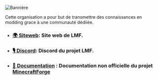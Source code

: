 ![Bannière](https://cdn.lesmoddeursfrancais.fr/banner.jpg)

Cette organisation a pour but de transmettre des connaissances en modding grace à une communauté dédiiée.

- ### [🌍 Siteweb](https://lesmoddeursfrancais.fr/): Site web de LMF.
- ### [🎙 Discord](https://discord.lesmoddeursfrancais.fr/): Discord du projet LMF.
- ### [📖 Documentation](https://forge-doc.lesmoddeursfrancais.fr/) : Documentation non officielle du projet [MinecraftForge](https://files.minecraftforge.net/)
